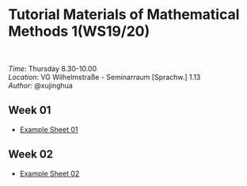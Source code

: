 # Tutorial Materials of Mathematical Methods 1(WS19/20)

<br/>

_Time_: Thursday 8.30-10.00<br/>
_Location_: VG Wilhelmstraße - Seminarraum [Sprachw.] 1.13<br/>
_Author_: @xujinghua


## Week 01 
* [Example Sheet 01](https://github.com/JINHXu/Methods1_tutorial19-20.github.io/raw/master/Examples%2001(mathmatical%20methods%201).pdf)

## Week 02

* [Example Sheet 02](https://github.com/JINHXu/Methods1_tutorial19-20.github.io/raw/master/Ex02_logik.pdf) 

